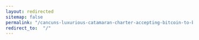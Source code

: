 ```yaml
---
layout: redirected
sitemap: false
permalink: "/cancuns-luxurious-catamaran-charter-accepting-bitcoin-to-binance-cryptocoins/"
redirect_to:  "/"
---
```

